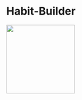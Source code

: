 # Habit-Builder
<img align="left" width="180" height="180" src="https://user-images.githubusercontent.com/50789735/171336227-6fdef91f-89c8-4aa6-9e1d-b9095d83433e.png">
